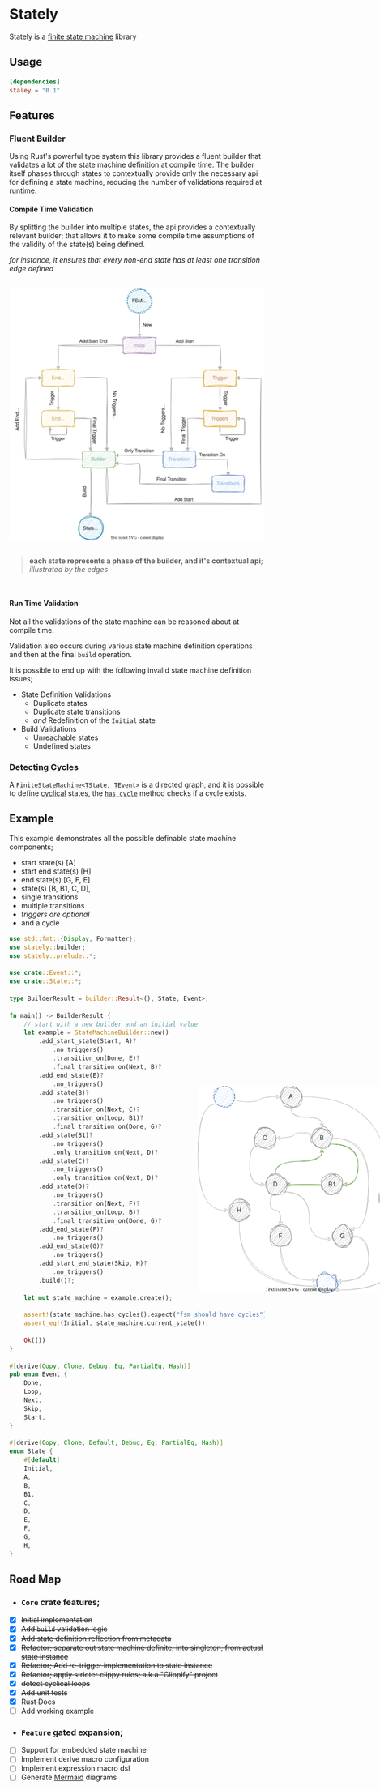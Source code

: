 # Stately

Stately is a [finite state machine] library

## Usage

```toml
[dependencies]
staley = "0.1"
```

## Features

### Fluent Builder

Using Rust's powerful type system this library provides a fluent builder that validates
a lot of the state machine definition at compile time. The builder itself phases through
states to contextually provide only the necessary api for defining a state machine,
reducing the number of validations required at runtime.

#### Compile Time Validation

By splitting the builder into multiple states, the api provides a contextually relevant
builder; that allows it to make some compile time assumptions of the validity of the
state(s) being defined.

_for instance, it ensures that every non-end state has at least one transition edge defined_

<br>
<div>
    <img src="design/diagrams/builder.svg" alt="builder states" width="700"
    style="background: transparent; display: block; margin-left: auto; margin-right: auto;"/>
</div>
<br>

> **each state represents a phase of the builder, and it's contextual api**; _illustrated by the edges_

<br>

#### Run Time Validation

Not all the validations of the state machine can be reasoned about at compile time.

Validation also occurs during various state machine definition operations and then at
the final `build` operation.

It is possible to end up with the following invalid state machine definition issues;

* State Definition Validations
    * Duplicate states
    * Duplicate state transitions
    * _and_ Redefinition of the `Initial` state
* Build Validations
    * Unreachable states
    * Undefined states

### Detecting Cycles

A [`FiniteStateMachine<TState, TEvent>`] is a directed graph, and it is possible to define
[cyclical] states, the [`has_cycle`] method checks if a cycle exists.

## Example

This example demonstrates all the possible definable state machine components;

* start state(s) \[A\]
* start end state(s) \[H\]
* end state(s) \[G, F, E\]
* state(s) \[B, B1, C, D\],
* single transitions
* multiple transitions
* _triggers are optional_
* and a cycle

<div>
<img src="design/diagrams/cyclical.svg" alt="cyclical states" width="400"
     style="background: transparent; position: absolute; left: 600px; margin-top: 300px; z-index: 10000;"/>
</div>

```rust
use std::fmt::{Display, Formatter};
use stately::builder;
use stately::prelude::*;

use crate::Event::*;
use crate::State::*;

type BuilderResult = builder::Result<(), State, Event>;

fn main() -> BuilderResult {
    // start with a new builder and an initial value
    let example = StateMachineBuilder::new()
        .add_start_state(Start, A)?
            .no_triggers()
            .transition_on(Done, E)?
            .final_transition_on(Next, B)?
        .add_end_state(E)?
            .no_triggers()
        .add_state(B)?
            .no_triggers()
            .transition_on(Next, C)?
            .transition_on(Loop, B1)?
            .final_transition_on(Done, G)?
        .add_state(B1)?
            .no_triggers()
            .only_transition_on(Next, D)?
        .add_state(C)?
            .no_triggers()
            .only_transition_on(Next, D)?
        .add_state(D)?
            .no_triggers()
            .transition_on(Next, F)?
            .transition_on(Loop, B)?
            .final_transition_on(Done, G)?
        .add_end_state(F)?
            .no_triggers()
        .add_end_state(G)?
            .no_triggers()
        .add_start_end_state(Skip, H)?
            .no_triggers()
        .build()?;

    let mut state_machine = example.create();

    assert!(state_machine.has_cycles().expect("fsm should have cycles"));
    assert_eq!(Initial, state_machine.current_state());

    Ok(())
}

#[derive(Copy, Clone, Debug, Eq, PartialEq, Hash)]
pub enum Event {
    Done,
    Loop,
    Next,
    Skip,
    Start,
}

#[derive(Copy, Clone, Default, Debug, Eq, PartialEq, Hash)]
enum State {
    #[default]
    Initial,
    A,
    B,
    B1,
    C,
    D,
    E,
    F,
    G,
    H,
}
```

## Road Map

*  ### `Core` crate features;

* [x] ~~Initial implementation~~
* [x] ~~Add `build` validation logic~~
* [x] ~~Add state definition reflection from metadata~~
* [x] ~~Refactor; separate out state machine definite, into singleton, from actual state instance~~
* [x] ~~Refactor; Add re-trigger implementation to state instance~~
* [x] ~~Refactor; apply stricter clippy rules; a.k.a "Clippify" project~~
* [x] ~~detect cyclical loops~~
* [x] ~~Add unit tests~~
* [x] ~~Rust Docs~~
* [ ] Add working example

*  ### `Feature` gated expansion;

* [ ] Support for embedded state machine
* [ ] Implement derive macro configuration
* [ ] Implement expression macro dsl
* [ ] Generate [Mermaid] diagrams

[finite state machine]: https://en.wikipedia.org/wiki/Finite-state_machine
[`BuildError`]: src/builder/error.rs
[`FiniteStateMachine<TState, TEvent>`]: FiniteStateMachine
[cyclical]: https://en.wikipedia.org/wiki/Cycle_(graph_theory)
[`has_cycle`]: src/state_machine/mod.rs
[Mermaid]: https://mermaid.js.org/syntax/stateDiagram.html
